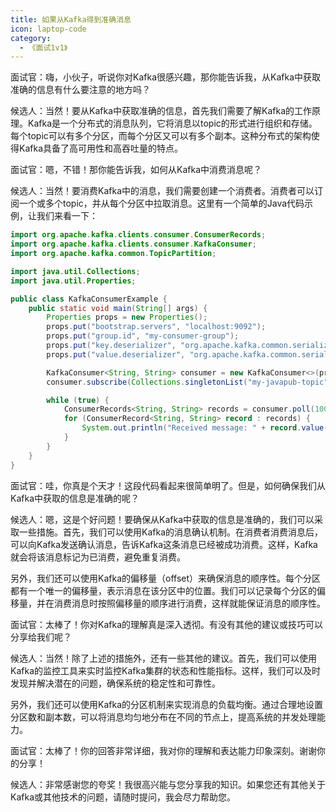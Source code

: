 ```yaml
---
title: 如果从Kafka得到准确消息
icon: laptop-code
category:
  - 《面试1v1》
---
```







面试官：嗨，小伙子，听说你对Kafka很感兴趣，那你能告诉我，从Kafka中获取准确的信息有什么要注意的地方吗？

候选人：当然！要从Kafka中获取准确的信息，首先我们需要了解Kafka的工作原理。Kafka是一个分布式的消息队列，它将消息以topic的形式进行组织和存储。每个topic可以有多个分区，而每个分区又可以有多个副本。这种分布式的架构使得Kafka具备了高可用性和高吞吐量的特点。

面试官：嗯，不错！那你能告诉我，如何从Kafka中消费消息呢？

候选人：当然！要消费Kafka中的消息，我们需要创建一个消费者。消费者可以订阅一个或多个topic，并从每个分区中拉取消息。这里有一个简单的Java代码示例，让我们来看一下：

```java
import org.apache.kafka.clients.consumer.ConsumerRecords;
import org.apache.kafka.clients.consumer.KafkaConsumer;
import org.apache.kafka.common.TopicPartition;

import java.util.Collections;
import java.util.Properties;

public class KafkaConsumerExample {
    public static void main(String[] args) {
        Properties props = new Properties();
        props.put("bootstrap.servers", "localhost:9092");
        props.put("group.id", "my-consumer-group");
        props.put("key.deserializer", "org.apache.kafka.common.serialization.StringDeserializer");
        props.put("value.deserializer", "org.apache.kafka.common.serialization.StringDeserializer");

        KafkaConsumer<String, String> consumer = new KafkaConsumer<>(props);
        consumer.subscribe(Collections.singletonList("my-javapub-topic"));

        while (true) {
            ConsumerRecords<String, String> records = consumer.poll(100);
            for (ConsumerRecord<String, String> record : records) {
                System.out.println("Received message: " + record.value());
            }
        }
    }
}
```

面试官：哇，你真是个天才！这段代码看起来很简单明了。但是，如何确保我们从Kafka中获取的信息是准确的呢？

候选人：嗯，这是个好问题！要确保从Kafka中获取的信息是准确的，我们可以采取一些措施。首先，我们可以使用Kafka的消息确认机制。在消费者消费消息后，可以向Kafka发送确认消息，告诉Kafka这条消息已经被成功消费。这样，Kafka就会将该消息标记为已消费，避免重复消费。

另外，我们还可以使用Kafka的偏移量（offset）来确保消息的顺序性。每个分区都有一个唯一的偏移量，表示消息在该分区中的位置。我们可以记录每个分区的偏移量，并在消费消息时按照偏移量的顺序进行消费，这样就能保证消息的顺序性。

面试官：太棒了！你对Kafka的理解真是深入透彻。有没有其他的建议或技巧可以分享给我们呢？

候选人：当然！除了上述的措施外，还有一些其他的建议。首先，我们可以使用Kafka的监控工具来实时监控Kafka集群的状态和性能指标。这样，我们可以及时发现并解决潜在的问题，确保系统的稳定性和可靠性。

另外，我们还可以使用Kafka的分区机制来实现消息的负载均衡。通过合理地设置分区数和副本数，可以将消息均匀地分布在不同的节点上，提高系统的并发处理能力。

面试官：太棒了！你的回答非常详细，我对你的理解和表达能力印象深刻。谢谢你的分享！

候选人：非常感谢您的夸奖！我很高兴能与您分享我的知识。如果您还有其他关于Kafka或其他技术的问题，请随时提问，我会尽力帮助您。
